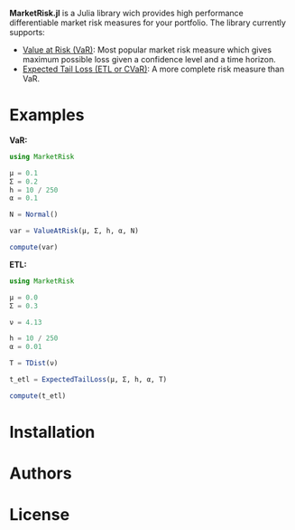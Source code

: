 **MarketRisk.jl** is a Julia library wich provides high performance differentiable market risk measures for your portfolio. The library currently supports:

-  [Value at Risk (VaR)](https://en.wikipedia.org/wiki/Value_at_risk): Most popular market risk measure which gives maximum possible loss given a confidence level and a time horizon.
- [Expected Tail Loss (ETL or CVaR)](https://en.wikipedia.org/wiki/Expected_shortfall): A more complete risk measure than VaR.


# Examples

**VaR:**

```Julia 
using MarketRisk

μ = 0.1
Σ = 0.2
h = 10 / 250
α = 0.1

N = Normal()

var = ValueAtRisk(μ, Σ, h, α, N)

compute(var)
```

**ETL:**

```Julia 
using MarketRisk

μ = 0.0
Σ = 0.3

ν = 4.13

h = 10 / 250
α = 0.01

T = TDist(ν)

t_etl = ExpectedTailLoss(μ, Σ, h, α, T)

compute(t_etl)
```

# Installation
# Authors
# License

